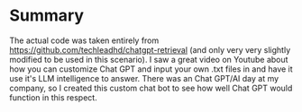 # Summary
The actual code was taken entirely from https://github.com/techleadhd/chatgpt-retrieval (and only very very slightly modified to be used in this scenario). 
I saw a great video on Youtube about how you can customize Chat GPT and input your own .txt files in and have it use it's LLM intelligence to answer.
There was an Chat GPT/AI day at my company, so I created this custom chat bot to see how well Chat GPT would function in this respect. 

